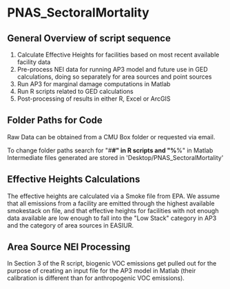 # PNAS_SectoralMortality
## General Overview of script sequence

1. Calculate Effective Heights for facilities based on most recent available facility data
2. Pre-process NEI data for running AP3 model and future use in GED calculations, doing so separately for area sources and point sources
3. Run AP3 for marginal damage computations in Matlab
4. Run R scripts related to GED calculations
5. Post-processing of results in either R, Excel or ArcGIS


## Folder Paths for Code
Raw Data can be obtained from a CMU Box folder or requested via email.

To change folder paths search for "#__#" in R scripts and "%__%" in Matlab
Intermediate files generated are stored in 'Desktop/PNAS_SectoralMortality'

## Effective Heights Calculations
The effective heights are calculated via a Smoke file from EPA. We assume that all emissions from a facility are emitted through the highest available smokestack on file, and that effective heights for facilities with not enough data available are low enough to fall into the "Low Stack" category in AP3 and the category of area sources in EASIUR.

## Area Source NEI Processing
In Section 3 of the R script, biogenic VOC emissions get pulled out for the purpose of creating an input file for the AP3 model in Matlab (their calibration is different than for anthropogenic VOC emissions).

